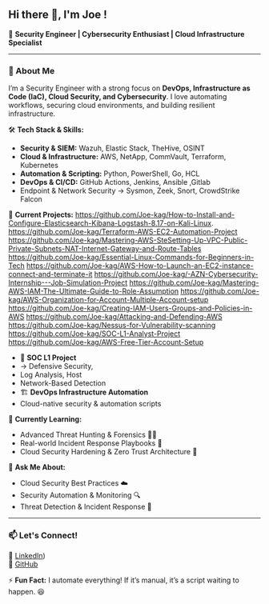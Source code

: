 
## Hi there 👋, I'm Joe !  

🔐 **Security Engineer | Cybersecurity  Enthusiast | Cloud Infrastructure Specialist**  

---

### 🚀 About Me  

I’m a Security Engineer with a strong focus on **DevOps, Infrastructure as Code (IaC), Cloud Security, and Cybersecurity**. I love automating workflows, securing cloud environments, and building resilient infrastructure.  

🛠 **Tech Stack & Skills:**  
- **Security & SIEM:** Wazuh, Elastic Stack, TheHive, OSINT  
- **Cloud & Infrastructure:** AWS, NetApp, CommVault, Terraform, Kubernetes  
- **Automation & Scripting:** Python, PowerShell, Go, HCL  
- **DevOps & CI/CD:** GitHub Actions, Jenkins, Ansible ,Gitlab
-  Endpoint & Network Security → Sysmon, Zeek, Snort, CrowdStrike Falcon

🔭 **Current Projects:** 
https://github.com/Joe-kag/How-to-Install-and-Configure-Elasticsearch-Kibana-Logstash-8.17-on-Kali-Linux.
https://github.com/Joe-kag/Terraform-AWS-EC2-Automation-Project
https://github.com/Joe-kag/Mastering-AWS-SteSetting-Up-VPC-Public-Private-Subnets-NAT-Internet-Gateway-and-Route-Tables
https://github.com/Joe-kag/Essential-Linux-Commands-for-Beginners-in-Tech
https://github.com/Joe-kag/AWS-How-to-Launch-an-EC2-instance-connect-and-terminate-it
https://github.com/Joe-kag/-AZN-Cybersecurity-Internship---Job-Simulation-Project
https://github.com/Joe-kag/Mastering-AWS-IAM-The-Ultimate-Guide-to-Role-Assumption
https://github.com/Joe-kag/AWS-Organization-for-Account-Multiple-Account-setup
https://github.com/Joe-kag/Creating-IAM-Users-Groups-and-Policies-in-AWS
https://github.com/Joe-kag/Attacking-and-Defending-AWS
https://github.com/Joe-kag/Nessus-for-Vulnerability-scanning
https://github.com/Joe-kag/SOC-L1-Analyst-Project
https://github.com/Joe-kag/AWS-Free-Tier-Account-Setup

- 🚧 **SOC L1 Project**
- → Defensive Security,
- Log Analysis, Host
-  Network-Based Detection  
- 🏗 **DevOps Infrastructure Automation**
- Cloud-native security & automation scripts  

🌱 **Currently Learning:**  
- Advanced Threat Hunting & Forensics 🕵️‍♂️
- Real-world Incident Response Playbooks 🚨
- Cloud Security Hardening & Zero Trust Architecture 🔐 

💬 **Ask Me About:**  
- Cloud Security Best Practices ☁️  
- Security Automation & Monitoring 🔍  
- Threat Detection & Incident Response 🚨  

---

### 📫 Let's Connect!  
💼 [LinkedIn](https://www.linkedin.com/in/joseph254/))    
🚀 [GitHub](https://github.com/Joe-kag)  

⚡ **Fun Fact:** I automate everything! If it’s manual, it’s a script waiting to happen. 😆
